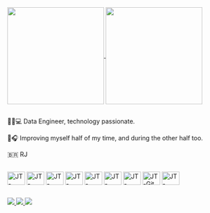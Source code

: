 <a href="https://github.com/anuraghazra/github-readme-stats">
  <img align="center" height="220em" src="https://github-readme-stats-jeantozzi.vercel.app/api?username=jeantozzi&include_all_commits=true" />
</a>
<a href="https://github.com/anuraghazra/convoychat">
  <img align="center" height="220em" src="https://github-readme-stats-jeantozzi.vercel.app/api/top-langs/?username=jeantozzi" />
</a>

##

📖🧠💻 Data Engineer, technology passionate.

💪🎧 Improving myself half of my time, and during the other half too.

🇧🇷 RJ

##
<div style="display: inline_block">
  <img align="center" alt="JT-Python" height="30" width="40" src="https://cdn.jsdelivr.net/gh/devicons/devicon/icons/python/python-original.svg">
  <img align="center" alt="JT-Bash" height="30" width="40" src="https://cdn.jsdelivr.net/gh/devicons/devicon/icons/bash/bash-original.svg">
  <img align="center" alt="JT-Postgres" height="30" width="40" src="https://cdn.jsdelivr.net/gh/devicons/devicon/icons/postgresql/postgresql-original.svg">
  <img align="center" alt="JT-Docker" height="30" width="40" src="https://cdn.jsdelivr.net/gh/devicons/devicon/icons/docker/docker-plain-wordmark.svg">  
  <img align="center" alt="JT-Airflow" height="30" width="40" src="https://api.iconify.design/logos/airflow-icon.svg">
  <img align="center" alt="JT-Ubuntu" height="30" width="40" src="https://cdn.jsdelivr.net/gh/devicons/devicon/icons/ubuntu/ubuntu-plain.svg">
  <img align="center" alt="JT-MongoDB" height="30" width="40" src="https://cdn.jsdelivr.net/gh/devicons/devicon/icons/mongodb/mongodb-original.svg">
  <img align="center" alt="JT-Git" height="30" width="40" src="https://cdn.jsdelivr.net/gh/devicons/devicon/icons/git/git-original.svg">
  <img align="center" alt="JT-GCP" height="30" width="40" src="https://cdn.jsdelivr.net/gh/devicons/devicon/icons/googlecloud/googlecloud-original.svg">
</div>

##

<div>
  <a href="https://www.linkedin.com/in/jeantozzi/" target="_blank"><img src="https://img.shields.io/badge/-LinkedIn-%230077B5?style=for-the-badge&logo=linkedin&logoColor=white" target="_blank"/>
  <a href = "mailto:jeancnstozzi@gmail.com"><img src="https://img.shields.io/badge/Gmail-D14836?style=for-the-badge&logo=gmail&logoColor=white" target="_blank"/>
  <a href = "https://discordapp.com/users/202938634654056448"><img src="https://img.shields.io/badge/Discord-7289DA?style=for-the-badge&logo=discord&logoColor=white"/>
</div>
